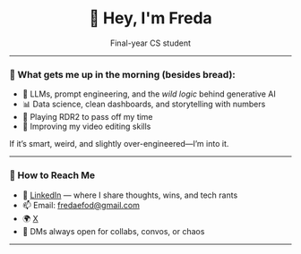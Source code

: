 <h1 align="center">👋 Hey, I'm Freda</h1>
<p align="center">
  Final-year CS student
</p>

---

### 💭 What gets me up in the morning (besides bread):

- 🧠 LLMs, prompt engineering, and the *wild logic* behind generative AI  
- 📊 Data science, clean dashboards, and storytelling with numbers  
- 🔌 Playing RDR2 to pass off my time   
- 🎨 Improving my video editing skills

If it’s smart, weird, and slightly over-engineered—I’m into it.

---

### 📡 How to Reach Me

- 💼 [LinkedIn](www.linkedin.com/in/freda-efod) — where I share thoughts, wins, and tech rants  
- 📫 Email: fredaefod@gmail.com  
- 🌍 [X](https://x.com/Freeeduh1)
- 🧃 DMs always open for collabs, convos, or chaos

---

